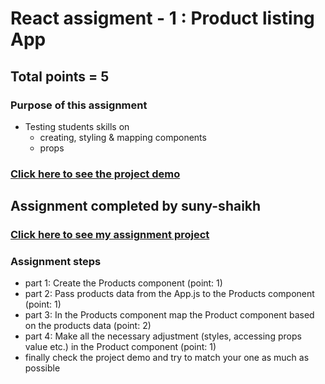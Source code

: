 # React assigment - 1 : Product listing App

## Total points = 5

### Purpose of this assignment

- Testing students skills on
  - creating, styling & mapping components
  - props

### [Click here to see the project demo](https://react-assignment-1-products-listing.netlify.app/)

## Assignment completed by suny-shaikh

### [Click here to see my assignment project](https://product-listing-app-suny-shaikh.netlify.app/)

### Assignment steps

- part 1: Create the Products component (point: 1)
- part 2: Pass products data from the App.js to the Products component (point: 1)
- part 3: In the Products component map the Product component based on the products data (point: 2)
- part 4: Make all the necessary adjustment (styles, accessing props value etc.) in the Product component (point: 1)
- finally check the project demo and try to match your one as much as possible
